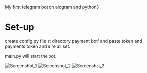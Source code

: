 My first telegram bot on aiogram and python3

# Set-up
create config.py file at directory payment bot/
and paste token and payments token and u're all set.

main.py will start the bot.

![Screenshot_1](https://github.com/BogdanNovokshonov/payment_tg_bot/assets/120629135/0ddeba96-a9f8-49b6-86a9-e6f1fe1e0174)
![Screenshot_2](https://github.com/BogdanNovokshonov/payment_tg_bot/assets/120629135/babfd262-e81c-401a-94dc-56f5cf695fb0)
![Screenshot_3](https://github.com/BogdanNovokshonov/payment_tg_bot/assets/120629135/290f9d22-d893-4d2d-9f35-063ba56bb763)

